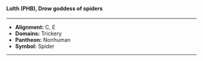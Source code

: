 #### Lolth (PHB), Drow goddess of spiders
___

- **Alignment:** C, E
- **Domains:** Trickery
- **Pantheon:** Nonhuman
- **Symbol:** Spider
___

